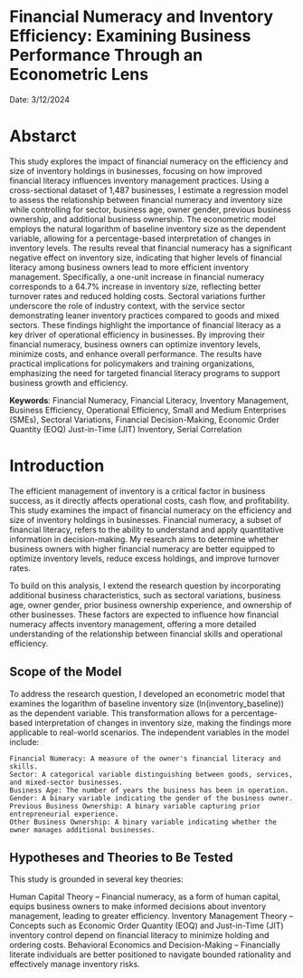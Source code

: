 # Financial Numeracy and Inventory Efficiency: Examining Business Performance Through an Econometric Lens
Date: 3/12/2024


# Abstarct
This study explores the impact of financial numeracy on the efficiency and size of inventory holdings in businesses, focusing on how improved financial literacy influences inventory management practices. Using a cross-sectional dataset of 1,487 businesses, I estimate a regression model to assess the relationship between financial numeracy and inventory size while controlling for sector, business age, owner gender, previous business ownership, and additional business ownership.
The econometric model employs the natural logarithm of baseline inventory size as the dependent variable, allowing for a percentage-based interpretation of changes in inventory levels. The results reveal that financial numeracy has a significant negative effect on inventory size, indicating that higher levels of financial literacy among business owners lead to more efficient inventory management. Specifically, a one-unit increase in financial numeracy corresponds to a 64.7% increase in inventory size, reflecting better turnover rates and reduced holding costs. Sectoral variations further underscore the role of industry context, with the service sector demonstrating leaner inventory practices compared to goods and mixed sectors.
These findings highlight the importance of financial literacy as a key driver of operational efficiency in businesses. By improving their financial numeracy, business owners can optimize inventory levels, minimize costs, and enhance overall performance. The results have practical implications for policymakers and training organizations, emphasizing the need for targeted financial literacy programs to support business growth and efficiency.


**Keywords**: Financial Numeracy, Financial Literacy, Inventory Management, Business Efficiency, Operational Efficiency, Small and Medium Enterprises (SMEs), Sectoral Variations, Financial Decision-Making, Economic Order Quantity (EOQ)
Just-in-Time (JIT) Inventory, Serial Correlation


# Introduction

The efficient management of inventory is a critical factor in business success, as it directly affects operational costs, cash flow, and profitability. This study examines the impact of financial numeracy on the efficiency and size of inventory holdings in businesses. Financial numeracy, a subset of financial literacy, refers to the ability to understand and apply quantitative information in decision-making. My research aims to determine whether business owners with higher financial numeracy are better equipped to optimize inventory levels, reduce excess holdings, and improve turnover rates.

To build on this analysis, I extend the research question by incorporating additional business characteristics, such as sectoral variations, business age, owner gender, prior business ownership experience, and ownership of other businesses. These factors are expected to influence how financial numeracy affects inventory management, offering a more detailed understanding of the relationship between financial skills and operational efficiency.

## Scope of the Model

To address the research question, I developed an econometric model that examines the logarithm of baseline inventory size (ln(inventory_baseline)) as the dependent variable. This transformation allows for a percentage-based interpretation of changes in inventory size, making the findings more applicable to real-world scenarios. The independent variables in the model include:

    Financial Numeracy: A measure of the owner's financial literacy and skills.
    Sector: A categorical variable distinguishing between goods, services, and mixed-sector businesses.
    Business Age: The number of years the business has been in operation.
    Gender: A binary variable indicating the gender of the business owner.
    Previous Business Ownership: A binary variable capturing prior entrepreneurial experience.
    Other Business Ownership: A binary variable indicating whether the owner manages additional businesses.

## Hypotheses and Theories to Be Tested
This study is grounded in several key theories:

Human Capital Theory – Financial numeracy, as a form of human capital, equips business owners to make informed decisions about inventory management, leading to greater efficiency.
Inventory Management Theory – Concepts such as Economic Order Quantity (EOQ) and Just-in-Time (JIT) inventory control depend on financial literacy to minimize holding and ordering costs.
Behavioral Economics and Decision-Making – Financially literate individuals are better positioned to navigate bounded rationality and effectively manage inventory risks.


